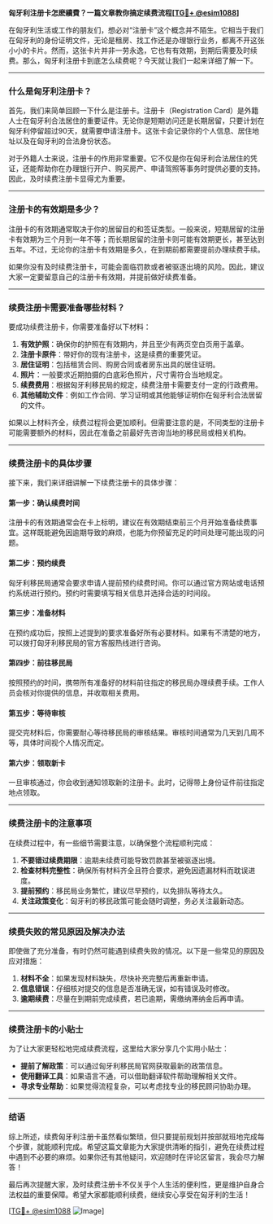 **匈牙利注册卡怎麽續費？一篇文章教你搞定续费流程[[TG💪+ @esim1088](https://t.me/s/esim1088)]**

在匈牙利生活或工作的朋友们，想必对“注册卡”这个概念并不陌生。它相当于我们在匈牙利的身份证明文件，无论是租房、找工作还是办理银行业务，都离不开这张小小的卡片。然而，这张卡片并非一劳永逸，它也有有效期，到期后需要及时续费。那么，匈牙利注册卡到底怎么续费呢？今天就让我们一起来详细了解一下。

---

### **什么是匈牙利注册卡？**

首先，我们来简单回顾一下什么是注册卡。注册卡（Registration Card）是外籍人士在匈牙利合法居住的重要证件。无论你是短期访问还是长期居留，只要计划在匈牙利停留超过90天，就需要申请注册卡。这张卡会记录你的个人信息、居住地址以及在匈牙利的合法身份状态。

对于外籍人士来说，注册卡的作用非常重要。它不仅是你在匈牙利合法居住的凭证，还能帮助你在办理银行开户、购买房产、申请驾照等事务时提供必要的支持。因此，及时续费注册卡显得尤为重要。

---

### **注册卡的有效期是多少？**

注册卡的有效期通常取决于你的居留目的和签证类型。一般来说，短期居留的注册卡有效期为三个月到一年不等；而长期居留的注册卡则可能有效期更长，甚至达到五年。不过，无论你的注册卡有效期是多久，在到期前都需要提前办理续费手续。

如果你没有及时续费注册卡，可能会面临罚款或者被驱逐出境的风险。因此，建议大家一定要留意自己的注册卡有效期，并提前做好续费准备。

---

### **续费注册卡需要准备哪些材料？**

要成功续费注册卡，你需要准备好以下材料：

1. **有效护照**：确保你的护照在有效期内，并且至少有两页空白页用于盖章。
2. **注册卡原件**：带好你的现有注册卡，这是续费的重要凭证。
3. **居住证明**：包括租赁合同、购房合同或者房东出具的居住证明。
4. **照片**：一般要求近期拍摄的白底彩色照片，尺寸需符合当地规定。
5. **续费费用**：根据匈牙利移民局的规定，续费注册卡需要支付一定的行政费用。
6. **其他辅助文件**：例如工作合同、学习证明或其他能够证明你在匈牙利合法居留的文件。

如果以上材料齐全，续费过程将会更加顺利。但需要注意的是，不同类型的注册卡可能需要额外的材料，因此在准备之前最好先咨询当地的移民局或相关机构。

---

### **续费注册卡的具体步骤**

接下来，我们来详细讲解一下续费注册卡的具体步骤：

#### **第一步：确认续费时间**
注册卡的有效期通常会在卡上标明，建议在有效期结束前三个月开始准备续费事宜。这样既能避免因逾期导致的麻烦，也能为你预留充足的时间处理可能出现的问题。

#### **第二步：预约续费**
匈牙利移民局通常会要求申请人提前预约续费时间。你可以通过官方网站或电话预约系统进行预约。预约时需要填写相关信息并选择合适的时间段。

#### **第三步：准备材料**
在预约成功后，按照上述提到的要求准备好所有必要材料。如果有不清楚的地方，可以拨打匈牙利移民局的官方客服热线进行咨询。

#### **第四步：前往移民局**
按照预约的时间，携带所有准备好的材料前往指定的移民局办理续费手续。工作人员会核对你提供的信息，并收取相关费用。

#### **第五步：等待审核**
提交完材料后，你需要耐心等待移民局的审核结果。审核时间通常为几天到几周不等，具体时间视个人情况而定。

#### **第六步：领取新卡**
一旦审核通过，你会收到通知领取新的注册卡。此时，记得带上身份证件前往指定地点领取。

---

### **续费注册卡的注意事项**

在续费过程中，有一些细节需要注意，以确保整个流程顺利完成：

1. **不要错过续费期限**：逾期未续费可能导致罚款甚至被驱逐出境。
2. **检查材料完整性**：确保所有材料齐全且符合要求，避免因遗漏材料而耽误进度。
3. **提前预约**：移民局业务繁忙，建议尽早预约，以免排队等待太久。
4. **关注政策变化**：匈牙利的移民政策可能会随时调整，务必关注最新动态。

---

### **续费失败的常见原因及解决办法**

即使做了充分准备，有时仍然可能遇到续费失败的情况。以下是一些常见的原因及应对措施：

1. **材料不全**：如果发现材料缺失，尽快补充完整后再重新申请。
2. **信息错误**：仔细核对提交的信息是否准确无误，如有错误及时修改。
3. **逾期续费**：尽量在到期前完成续费，若已逾期，需缴纳滞纳金后再申请。

---

### **续费注册卡的小贴士**

为了让大家更轻松地完成续费流程，这里给大家分享几个实用小贴士：

- **提前了解政策**：可以通过匈牙利移民局官网获取最新的政策信息。
- **使用翻译工具**：如果语言不通，可以借助翻译软件帮助理解相关文件。
- **寻求专业帮助**：如果觉得流程复杂，可以考虑找专业的移民顾问协助办理。

---

### **结语**

综上所述，续费匈牙利注册卡虽然看似繁琐，但只要提前规划并按部就班地完成每个步骤，就能顺利完成。希望这篇文章能为大家提供清晰的指引，避免在续费过程中遇到不必要的麻烦。如果你还有其他疑问，欢迎随时在评论区留言，我会尽力解答！

最后再次提醒大家，及时续费注册卡不仅关乎个人生活的便利性，更是维护自身合法权益的重要保障。希望大家都能顺利续费，继续安心享受在匈牙利的生活！

[[TG💪+ @esim1088](https://t.me/s/esim1088) ![Image](https://i.postimg.cc/4NQfJmqS/Snipaste-2025-05-13-00-14-12.png)]